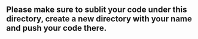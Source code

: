 ## Please make sure to sublit your code under this directory, create a new directory with your name and push your code there.
